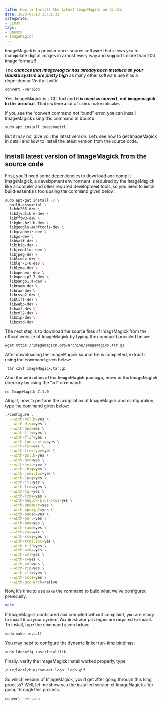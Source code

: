 ```yaml
---
title: How to Install the Latest ImageMagick on Ubuntu
date: 2023-01-13 15:01:32
categories:
- Linux
tags:
- Ubuntu
- ImageMagick
---
```


ImageMagick is a popular open-source software that allows you to manipulate digital images in almost every way and supports more than 200 image formats!!

The ***chances that ImageMagick has already been installed on your Ubuntu system are pretty high*** as many other software use it as a dependency. Verify it with:

```
convert -version
```

Yes. ImageMagick is a CLI tool and **it is used as convert, not imagemagick in the terminal**. That’s where a lot of users make mistake.

If you see the “convert command not found” error, you can install ImageMagick using this command in Ubuntu:

```
sudo apt install imagemagick
```

But it may not give you the latest version. Let’s see how to get ImageMagick in detail and how to install the latest version from the source code.

## Install latest version of ImageMagick from the source code

First, you’d need some dependencies to download and compile ImageMagick, a development environment is required by the ImageMagick like a compiler and other required development tools, so you need to install build-essentials tools using the command given below:

```bash
sudo apt-get install -y \
  build-essential \
  libde265-dev \
  libdjvulibre-dev \
  libfftw3-dev \
  libghc-bzlib-dev \
  libgoogle-perftools-dev \
  libgraphviz-dev \
  libgs-dev \
  libheif-dev \
  libjbig-dev \
  libjemalloc-dev \
  libjpeg-dev \
  liblcms2-dev \
  liblqr-1-0-dev \
  liblzma-dev \
  libopenexr-dev \
  libopenjp2-7-dev \
  libpango1.0-dev \
  libraqm-dev \
  libraw-dev \
  librsvg2-dev \
  libtiff-dev \
  libwebp-dev \
  libwmf-dev \
  libxml2-dev \
  libzip-dev \
  libzstd-dev
```

The next step is to download the source files of ImageMagick from the official website of ImageMagick by typing the command provided below:

```
wget https://imagemagick.org/archive/ImageMagick.tar.gz
```

After downloading the ImageMagick source file is completed, extract it using the command given below:

```
 tar xzvf ImageMagick.tar.gz
```

After the extraction of the ImageMagick package, move to the ImageMagick directory by using the “cd” command:

```
cd ImageMagick-7.1.0
```

Alright, now to perform the compilation of ImageMagick and configuration, type the command given below:

```bash
./configure \
  --with-bzlib=yes \
  --with-djvu=yes \
  --with-dps=yes \
  --with-fftw=yes \
  --with-flif=yes \
  --with-fontconfig=yes \
  --with-fpx=yes \
  --with-freetype=yes \
  --with-gslib=yes \
  --with-gvc=yes \
  --with-heic=yes \
  --with-jbig=yes \
  --with-jemalloc=yes \
  --with-jpeg=yes \
  --with-jxl=yes \
  --with-lcms=yes \
  --with-lqr=yes \
  --with-lzma=yes \
  --with-magick-plus-plus=yes \
  --with-openexr=yes \
  --with-openjp2=yes \
  --with-pango=yes \
  --with-perl=yes \
  --with-png=yes \
  --with-raqm=yes \
  --with-raw=yes \
  --with-rsvg=yes \
  --with-tcmalloc=yes \
  --with-tiff=yes \
  --with-webp=yes \
  --with-wmf=yes \
  --with-x=yes \
  --with-xml=yes \
  --with-zip=yes \
  --with-zlib=yes \
  --with-zstd=yes \
  --with-gcc-arch=native
```

Now, it’s time to use `make` the command to build what we’ve configured previously.

```bash
make
```

If ImageMagick configured and compiled without complaint, you are ready to install it on your system. Administrator privileges are required to install. To install, type the command given below:

```bash
sudo make install
```

You may need to configure the dynamic linker run-time bindings:

```bash
sudo ldconfig /usr/local/lib
```

Finally, verify the ImageMagick install worked properly, type

```bash
/usr/local/bin/convert logo: logo.gif
```

So which version of ImageMagick, you’d get after going through this long process? Well, let me show you the installed version of ImageMagick after going through this process.

```bash
convert -version
```
